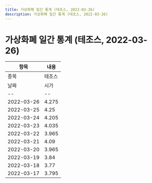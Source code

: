 ```yaml
---
title: 가상화폐 일간 통계 (테조스, 2022-03-26)
description: 가상화폐 일간 통계 (테조스, 2022-03-26)
---
```


가상화폐 일간 통계 (테조스, 2022-03-26)
===

|항목|내용|
|--|--|
|종목|테조스||마켓|KRW-XTZ||종류|일 단위 캔들||기간|2022-03-17T09:00:00 - 2022-03-26T09:00:00|
|날짜|시가|저가|고가|종가|비고|
|--|--|--|--|--|--|
|2022-03-26|4.275|4.21|4.29|4.225|    |
|2022-03-25|4.25|4.165|4.35|4.275|    |
|2022-03-24|4.205|4.155|4.33|4.25|    |
|2022-03-23|4.035|4.025|4.345|4.205|    |
|2022-03-22|3.965|3.945|4.115|4.035|    |
|2022-03-21|4.09|3.925|4.09|3.965|    |
|2022-03-20|3.965|3.92|4.185|4.085|    |
|2022-03-19|3.84|3.835|4.025|3.965|    |
|2022-03-18|3.77|3.71|3.855|3.835|    |
|2022-03-17|3.795|3.74|3.855|3.77|    |
